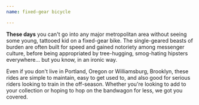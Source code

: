 ```yaml
---
name: fixed-gear bicycle

---
```


**These days** you can't go into any major metropolitan area without seeing some young, tattooed kid on a fixed-gear bike. The single-geared beasts of burden are often built for speed and gained notoriety among messenger culture, before being appropriated by tree-hugging, smog-hating hipsters everywhere... but you know, in an ironic way.

Even if you don't live in Portland, Oregon or Williamsburg, Brooklyn, these rides are simple to maintain, easy to get used to, and also good for serious riders looking to train in the off-season. Whether you're looking to add to your collection or hoping to hop on the bandwagon for less, we got you covered.